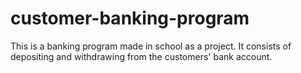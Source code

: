 # customer-banking-program

This is a banking program made in school as a project. It consists of depositing and withdrawing from the customers' bank account.
